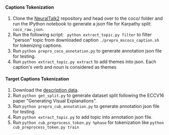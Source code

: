 
#### Captions Tokenization
1. Clone the [NeuralTalk2](https://github.com/karpathy/neuraltalk2/tree/bd8c9d879f957e1218a8f9e1f9b663ac70375866) repository and head over to the coco/ folder and run the IPython notebook to generate a json file for Karpathy split: `coco_raw.json`.
2. Run the following script:
` python extract_topic.py filter` to filter "person" topic from downloaded caption
`./prepro_mscoco_caption.sh` for tokenizing captions.
3. Run `python prepro_coco_annotation.py` to generate annotation json file for testing. 
4. Run `python extract_topic.py extract` to add themes into json. Each caption's verb and noun is considered as themes

#### Target Captions Tokenization
1. Download the [description data](https://drive.google.com/open?id=0B0ywwgffWnLLZW9uVHNjb2JmNlE).
2. Run `python get_split.py` to generate dataset split following the ECCV16 paper "Generating Visual Explanations".
3. Run `python prepro_cub_annotation.py` to generate annotation json file for testing. 
4. Run `python extract_topic.py` to add topic into annotation json file.
5. Run `python cub_preprocess_token.py %phase` for tokenization like `python cub_preprocess_token.py train`
